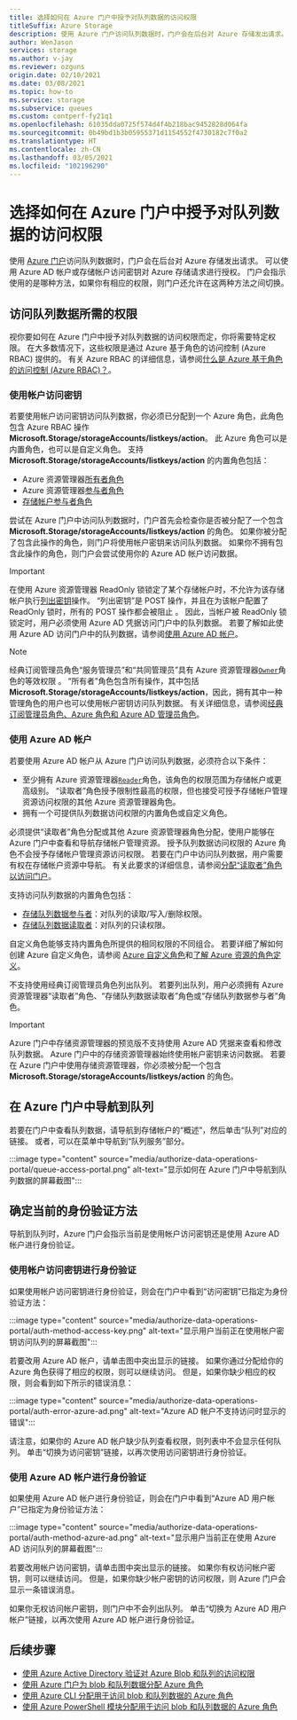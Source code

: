 ```yaml
---
title: 选择如何在 Azure 门户中授予对队列数据的访问权限
titleSuffix: Azure Storage
description: 使用 Azure 门户访问队列数据时，门户会在后台对 Azure 存储发出请求。 可以使用 Azure AD 帐户或存储帐户访问密钥对这些 Azure 存储请求进行身份验证和授权。
author: WenJason
services: storage
ms.author: v-jay
ms.reviewer: ozguns
origin.date: 02/10/2021
ms.date: 03/08/2021
ms.topic: how-to
ms.service: storage
ms.subservice: queues
ms.custom: contperf-fy21q1
ms.openlocfilehash: 61035dda0725f574d4f4b218bac9452828d064fa
ms.sourcegitcommit: 0b49bd1b3b05955371d1154552f4730182c7f0a2
ms.translationtype: HT
ms.contentlocale: zh-CN
ms.lasthandoff: 03/05/2021
ms.locfileid: "102196290"
---
```

# <a name="choose-how-to-authorize-access-to-queue-data-in-the-azure-portal"></a>选择如何在 Azure 门户中授予对队列数据的访问权限

使用 [Azure 门户](https://portal.azure.cn)访问队列数据时，门户会在后台对 Azure 存储发出请求。 可以使用 Azure AD 帐户或存储帐户访问密钥对 Azure 存储请求进行授权。 门户会指示使用的是哪种方法，如果你有相应的权限，则门户还允许在这两种方法之间切换。

## <a name="permissions-needed-to-access-queue-data"></a>访问队列数据所需的权限

视你要如何在 Azure 门户中授予对队列数据的访问权限而定，你将需要特定权限。 在大多数情况下，这些权限是通过 Azure 基于角色的访问控制 (Azure RBAC) 提供的。 有关 Azure RBAC 的详细信息，请参阅[什么是 Azure 基于角色的访问控制 (Azure RBAC)？](../../role-based-access-control/overview.md)。

### <a name="use-the-account-access-key"></a>使用帐户访问密钥

若要使用帐户访问密钥访问队列数据，你必须已分配到一个 Azure 角色，此角色包含 Azure RBAC 操作 **Microsoft.Storage/storageAccounts/listkeys/action**。 此 Azure 角色可以是内置角色，也可以是自定义角色。 支持 **Microsoft.Storage/storageAccounts/listkeys/action** 的内置角色包括：

- Azure 资源管理器[所有者角色](../../role-based-access-control/built-in-roles.md#owner)
- Azure 资源管理器[参与者角色](../../role-based-access-control/built-in-roles.md#contributor)
- [存储帐户参与者角色](../../role-based-access-control/built-in-roles.md#storage-account-contributor)

尝试在 Azure 门户中访问队列数据时，门户首先会检查你是否被分配了一个包含 **Microsoft.Storage/storageAccounts/listkeys/action** 的角色。 如果你被分配了包含此操作的角色，则门户将使用帐户密钥来访问队列数据。 如果你不拥有包含此操作的角色，则门户会尝试使用你的 Azure AD 帐户访问数据。

> [!IMPORTANT]
> 在使用 Azure 资源管理器 ReadOnly 锁锁定了某个存储帐户时，不允许为该存储帐户执行[列出密钥](https://docs.microsoft.com/rest/api/storagerp/storageaccounts/listkeys)操作。 “列出密钥”是 POST 操作，并且在为该帐户配置了 ReadOnly 锁时，所有的 POST 操作都会被阻止 。 因此，当帐户被 ReadOnly 锁锁定时，用户必须使用 Azure AD 凭据访问门户中的队列数据。 若要了解如此使用 Azure AD 访问门户中的队列数据，请参阅[使用 Azure AD 帐户](#use-your-azure-ad-account)。

> [!NOTE]
> 经典订阅管理员角色“服务管理员”和“共同管理员”具有 Azure 资源管理器[`Owner`](../../role-based-access-control/built-in-roles.md#owner)角色的等效权限 。 “所有者”角色包含所有操作，其中包括 **Microsoft.Storage/storageAccounts/listkeys/action**，因此，拥有其中一种管理角色的用户也可以使用帐户密钥访问队列数据。 有关详细信息，请参阅[经典订阅管理员角色、Azure 角色和 Azure AD 管理员角色](../../role-based-access-control/rbac-and-directory-admin-roles.md#classic-subscription-administrator-roles)。

### <a name="use-your-azure-ad-account"></a>使用 Azure AD 帐户

若要使用 Azure AD 帐户从 Azure 门户访问队列数据，必须符合以下条件：

- 至少拥有 Azure 资源管理器[`Reader`](../../role-based-access-control/built-in-roles.md#reader)角色，该角色的权限范围为存储帐户或更高级别。 “读取者”角色授予限制性最高的权限，但也接受可授予存储帐户管理资源访问权限的其他 Azure 资源管理器角色。
- 拥有一个可提供队列数据访问权限的内置角色或自定义角色。

必须提供“读取者”角色分配或其他 Azure 资源管理器角色分配，使用户能够在 Azure 门户中查看和导航存储帐户管理资源。 授予队列数据访问权限的 Azure 角色不会授予存储帐户管理资源访问权限。 若要在门户中访问队列数据，用户需要有权在存储帐户资源中导航。 有关此要求的详细信息，请参阅[分配“读取者”角色以访问门户](../common/storage-auth-aad-rbac-portal.md#assign-the-reader-role-for-portal-access)。

支持访问队列数据的内置角色包括：

- [存储队列数据参与者](../../role-based-access-control/built-in-roles.md#storage-queue-data-contributor)：对队列的读取/写入/删除权限。
- [存储队列数据读取者](../../role-based-access-control/built-in-roles.md#storage-queue-data-reader)：对队列的只读权限。

自定义角色能够支持内置角色所提供的相同权限的不同组合。 若要详细了解如何创建 Azure 自定义角色，请参阅 [Azure 自定义角色](../../role-based-access-control/custom-roles.md)和[了解 Azure 资源的角色定义](../../role-based-access-control/role-definitions.md)。

不支持使用经典订阅管理员角色列出队列。 若要列出队列，用户必须拥有 Azure 资源管理器“读取者”角色、“存储队列数据读取者”角色或“存储队列数据参与者”角色。  

> [!IMPORTANT]
> Azure 门户中存储资源管理器的预览版不支持使用 Azure AD 凭据来查看和修改队列数据。 Azure 门户中的存储资源管理器始终使用帐户密钥来访问数据。 若要在 Azure 门户中使用存储资源管理器，你必须被分配一个包含 **Microsoft.Storage/storageAccounts/listkeys/action** 的角色。

## <a name="navigate-to-queues-in-the-azure-portal"></a>在 Azure 门户中导航到队列

若要在门户中查看队列数据，请导航到存储帐户的“概述”，然后单击“队列”对应的链接。  或者，可以在菜单中导航到“队列服务”部分。

:::image type="content" source="media/authorize-data-operations-portal/queue-access-portal.png" alt-text="显示如何在 Azure 门户中导航到队列数据的屏幕截图":::

## <a name="determine-the-current-authentication-method"></a>确定当前的身份验证方法

导航到队列时，Azure 门户会指示当前是使用帐户访问密钥还是使用 Azure AD 帐户进行身份验证。

### <a name="authenticate-with-the-account-access-key"></a>使用帐户访问密钥进行身份验证

如果使用帐户访问密钥进行身份验证，则会在门户中看到“访问密钥”已指定为身份验证方法：

:::image type="content" source="media/authorize-data-operations-portal/auth-method-access-key.png" alt-text="显示用户当前正在使用帐户密钥访问队列的屏幕截图":::

若要改用 Azure AD 帐户，请单击图中突出显示的链接。 如果你通过分配给你的 Azure 角色获得了相应的权限，则可以继续访问。 但是，如果你缺少相应的权限，则会看到如下所示的错误消息：

:::image type="content" source="media/authorize-data-operations-portal/auth-error-azure-ad.png" alt-text="Azure AD 帐户不支持访问时显示的错误":::

请注意，如果你的 Azure AD 帐户缺少队列查看权限，则列表中不会显示任何队列。 单击“切换为访问密钥”链接，以再次使用访问密钥进行身份验证。

### <a name="authenticate-with-your-azure-ad-account"></a>使用 Azure AD 帐户进行身份验证

如果使用 Azure AD 帐户进行身份验证，则会在门户中看到“Azure AD 用户帐户”已指定为身份验证方法：

:::image type="content" source="media/authorize-data-operations-portal/auth-method-azure-ad.png" alt-text="显示用户当前正在使用 Azure AD 访问队列的屏幕截图":::

若要改用帐户访问密钥，请单击图中突出显示的链接。 如果你有权访问帐户密钥，则可以继续访问。 但是，如果你缺少帐户密钥的访问权限，则 Azure 门户会显示一条错误消息。

如果你无权访问帐户密钥，则门户中不会列出队列。 单击“切换为 Azure AD 用户帐户”链接，以再次使用 Azure AD 帐户进行身份验证。

## <a name="next-steps"></a>后续步骤

- [使用 Azure Active Directory 验证对 Azure Blob 和队列的访问权限](../common/storage-auth-aad.md)
- [使用 Azure 门户为 blob 和队列数据分配 Azure 角色](../common/storage-auth-aad-rbac-portal.md)
- [使用 Azure CLI 分配用于访问 blob 和队列数据的 Azure 角色](../common/storage-auth-aad-rbac-cli.md)
- [使用 Azure PowerShell 模块分配用于访问 blob 和队列数据的 Azure 角色](../common/storage-auth-aad-rbac-powershell.md)
